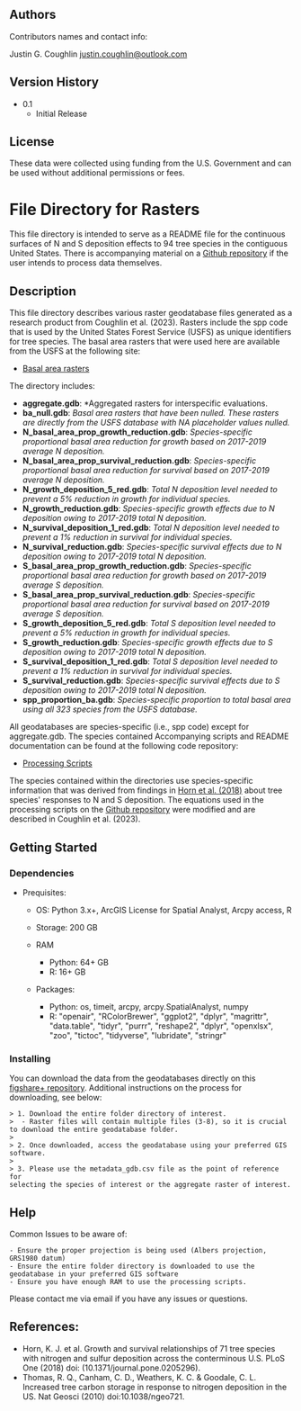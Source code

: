 ## Authors

Contributors names and contact info:

Justin G. Coughlin
justin.coughlin@outlook.com

## Version History

* 0.1
    * Initial Release

## License

These data were collected using funding from the U.S. Government and can be used without additional permissions or fees. 

# File Directory for Rasters
This file directory is intended to serve as a README file for the continuous surfaces of N and S deposition effects to 94 tree species in the contiguous United States.
There is accompanying material on a [Github repository](https://github.com/Justin-Coughlin/air_pollution_effects_trees) if the user intends to process data themselves.

## Description
This file directory describes various raster geodatabase files generated as a research product from Coughlin et al. (2023).
Rasters include the spp code that is used by the United States Forest Service (USFS) as unique identifiers for tree species. 
The basal area rasters that were used here are available from the USFS at the following site:
* [Basal area rasters](https://www.fs.usda.gov/rds/archive/catalog/RDS-2013-0013)

The directory includes:

* **aggregate.gdb**: *Aggregated rasters for interspecific evaluations. 
* **ba_null.gdb**: *Basal area rasters that have been nulled. These rasters are directly from the USFS database with NA placeholder values nulled.*
* **N_basal_area_prop_growth_reduction.gdb**: *Species-specific proportional basal area reduction for growth based on 2017-2019 average N deposition.*
* **N_basal_area_prop_survival_reduction.gdb**: *Species-specific proportional basal area reduction for survival based on 2017-2019 average N deposition.*
* **N_growth_deposition_5_red.gdb**: *Total N deposition level needed to prevent a 5% reduction in growth for individual species.*
* **N_growth_reduction.gdb**: *Species-specific growth effects due to N deposition owing to 2017-2019 total N deposition.*
* **N_survival_deposition_1_red.gdb**: *Total N deposition level needed to prevent a 1% reduction in survival for individual species.*
* **N_survival_reduction.gdb**: *Species-specific survival effects due to N deposition owing to 2017-2019 total N deposition.*
* **S_basal_area_prop_growth_reduction.gdb**: *Species-specific proportional basal area reduction for growth based on 2017-2019 average S deposition.*
* **S_basal_area_prop_survival_reduction.gdb**: *Species-specific proportional basal area reduction for survival based on 2017-2019 average S deposition.*
* **S_growth_deposition_5_red.gdb**: *Total S deposition level needed to prevent a 5% reduction in growth for individual species.*
* **S_growth_reduction.gdb**: *Species-specific growth effects due to S deposition owing to 2017-2019 total N deposition.*
* **S_survival_deposition_1_red.gdb**: *Total S deposition level needed to prevent a 1% reduction in survival for individual species.*
* **S_survival_reduction.gdb**: *Species-specific survival effects due to S deposition owing to 2017-2019 total N deposition.*
* **spp_proportion_ba.gdb**: *Species-specific proportion to total basal area using all 323 species from the USFS database.*

All geodatabases are species-specific (i.e., spp code) except for aggregate.gdb. The species contained Accompanying scripts and README documentation can be found at the following code repository:
* [Processing Scripts](https://github.com/Justin-Coughlin/air_pollution_effects_trees)

The species contained within the directories use species-specific information that was derived from findings in [Horn et al. (2018)](https://doi.org/10.1371/journal.pone.0205296) about tree species' responses to N and S deposition. The equations used in the processing scripts on the [Github repository](https://github.com/Justin-Coughlin/air_pollution_effects_trees/tree/main/python) were modified and are described in Coughlin et al. (2023).

## Getting Started

### Dependencies

* Prequisites:
    * OS: Python 3.x+, ArcGIS License for Spatial Analyst, Arcpy access, R

    * Storage: 200 GB

    * RAM 
        * Python: 64+ GB
        * R: 16+ GB

    * Packages: 
        * Python: os, timeit, arcpy, arcpy.SpatialAnalyst, numpy
        * R: "openair", "RColorBrewer", "ggplot2", "dplyr", "magrittr", "data.table", "tidyr", "purrr", "reshape2", "dplyr", "openxlsx", "zoo", "tictoc", "tidyverse", "lubridate", "stringr"

### Installing
You can download the data from the geodatabases directly on this [figshare+ repository](https://github.com/Justin-Coughlin/air_pollution_effects_trees).
Additional instructions on the process for downloading, see below: 
```
> 1. Download the entire folder directory of interest. 
>  - Raster files will contain multiple files (3-8), so it is crucial to download the entire geodatabase folder.
>
> 2. Once downloaded, access the geodatabase using your preferred GIS software.
>
> 3. Please use the metadata_gdb.csv file as the point of reference for 
selecting the species of interest or the aggregate raster of interest.
```
## Help

Common Issues to be aware of:
```
- Ensure the proper projection is being used (Albers projection, GRS1980 datum) 
- Ensure the entire folder directory is downloaded to use the geodatabase in your preferred GIS software
- Ensure you have enough RAM to use the processing scripts.
```
Please contact me via email if you have any issues or questions.

## References:

* Horn, K. J. et al. Growth and survival relationships of 71 tree species with nitrogen and sulfur deposition across the conterminous U.S. PLoS One (2018) doi: (10.1371/journal.pone.0205296).
* Thomas, R. Q., Canham, C. D., Weathers, K. C. & Goodale, C. L. Increased tree carbon storage in response to nitrogen deposition in the US. Nat Geosci (2010) doi:10.1038/ngeo721.
